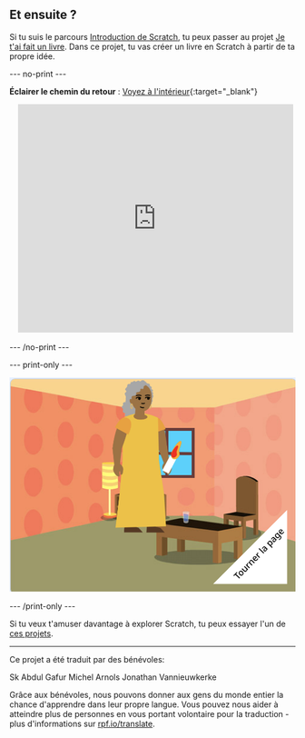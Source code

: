 ## Et ensuite ?

Si tu suis le parcours [Introduction de Scratch](https://projects.raspberrypi.org/fr-FR/pathway/scratch-intro), tu peux passer au projet [Je t'ai fait un livre](https://projects.raspberrypi.org/fr-FR/projects/i-made-you-a-book). Dans ce projet, tu vas créer un livre en Scratch à partir de ta propre idée.

--- no-print ---

**Éclairer le chemin du retour** : [Voyez à l'intérieur](https://scratch.mit.edu/projects/667606549/editor){:target="_blank"}
<div class="scratch-preview" style="margin-left: 15px;">
  <iframe allowtransparency="true" width="485" height="402" src="https://scratch.mit.edu/projects/embed/667606549/?autostart=false" frameborder="0"></iframe>
</div>

--- /no-print ---

--- print-only ---

![Un projet "Je t'ai fait un livre".](images/book-cover.png)

--- /print-only ---

Si tu veux t'amuser davantage à explorer Scratch, tu peux essayer l'un de [ces projets](https://projects.raspberrypi.org/fr-FR/projects?software%5B%5D=scratch&curriculum%5B%5D=%201).

***
Ce projet a été traduit par des bénévoles:

Sk Abdul Gafur
Michel Arnols
Jonathan Vannieuwkerke

Grâce aux bénévoles, nous pouvons donner aux gens du monde entier la chance d'apprendre dans leur propre langue. Vous pouvez nous aider à atteindre plus de personnes en vous portant volontaire pour la traduction - plus d'informations sur [rpf.io/translate](https://rpf.io/translate).
